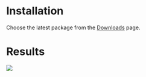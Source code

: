 # Installation #

Choose the latest package from the [Downloads](https://github.com/gouch/graph-hacker-news-polls/downloads) page.

# Results #

![](raw/master/demo.png)

